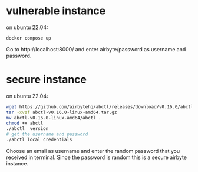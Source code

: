 # vulnerable instance
on ubuntu 22.04:
```bash
docker compose up
```
Go to http://localhost:8000/ and enter airbyte/password as username and password.

# secure instance
on ubuntu 22.04:
```bash
wget https://github.com/airbytehq/abctl/releases/download/v0.16.0/abctl-v0.16.0-linux-amd64.tar.gz
tar -xvzf abctl-v0.16.0-linux-amd64.tar.gz
mv abctl-v0.16.0-linux-amd64/abctl .
chmod +x abctl
./abctl  version
# get the username and password
./abctl local credentials
```
Choose an email as username and enter the random password that you received in terminal. Since the password is random this is a secure airbyte instance. 